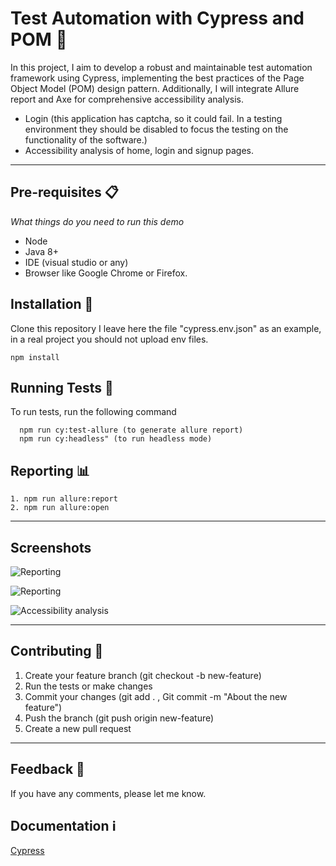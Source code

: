 
# Test Automation with Cypress and POM 🌳

In this project, I aim to develop a robust and maintainable test automation framework using Cypress, implementing the best practices of the Page Object Model (POM) design pattern. Additionally, I will integrate Allure report and Axe for comprehensive accessibility analysis.


* Login (this application has captcha, so it could fail. In a testing environment they should be disabled to focus the testing on the functionality of the software.)
* Accessibility analysis of home, login and signup pages.

---

## Pre-requisites 📋

_What things do you need to run this demo_ 

* Node
* Java 8+
* IDE (visual studio or any)
* Browser like Google Chrome or Firefox.

## Installation 🔧

Clone this repository
I leave here the file "cypress.env.json" as an example, in a real project you should not upload env files.

```
npm install
```
    
## Running Tests 🔬

To run tests, run the following command

```
  npm run cy:test-allure (to generate allure report)
  npm run cy:headless" (to run headless mode)
```

## Reporting 📊 

```
1. npm run allure:report
2. npm run allure:open
```

---

## Screenshots

![Reporting](https://photos.app.goo.gl/UrLm6yxGJ8Kfzc7V8)

![Reporting](https://photos.app.goo.gl/fUrQC6QtQ7cGxLLJA)

![Accessibility analysis](https://photos.app.goo.gl/B3NjF4zKUNtJ89kh9)


---

## Contributing 🫶

1. Create your feature branch (git checkout -b new-feature)
2. Run the tests or make changes
3. Commit your changes (git add . , Git commit -m "About the new feature")
4. Push the branch (git push origin new-feature)
5. Create a new pull request

---

## Feedback 📨

If you have any comments, please let me know.


## Documentation ℹ️

[Cypress](https://docs.cypress.io/guides/overview/why-cypress)
